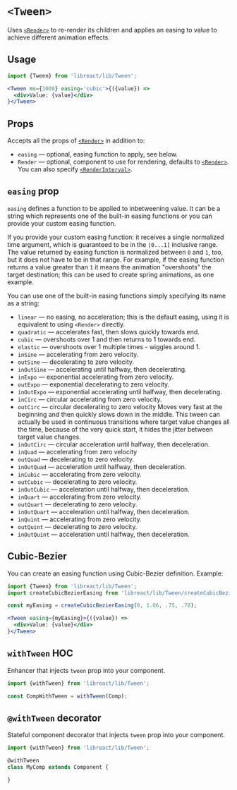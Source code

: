 # `<Tween>`

Uses [`<Render>`](./Render.md) to re-render its children and applies an easing
to value to achieve different animation effects.


## Usage

```jsx
import {Tween} from 'libreact/lib/Tween';

<Tween ms={1000} easing='cubic'>{({value}) =>
  <div>Value: {value}</div>
}</Tween>
```


## Props

Accepts all the props of [`<Render>`](./Render.md) in addition to:

- `easing` &mdash; optional, easing function to apply, see below.
- `Render` &mdash; optional, component to use for rendering, defaults to [`<Render>`](./Render.md). You can also specify [`<RenderInterval>`](./RenderInterval.md).


## `easing` prop

`easing` defines a function to be applied to inbetweening value. It can be a string which represents one of the built-in easing functions or
you can provide your custom easing function.

If you provide your custom easing function: it receives a single normalized time argument, which is
guaranteed to be in the `[0...1]` inclusive range. The value returned by easing function is normalized
between `0` and `1`, too, but it does not have to be in that range. For example, if the easing function
returns a value greater than `1` it means the animation "overshoots" the target destination; this can be used
to create spring animations, as one example.

You can use one of the built-in easing functions simply specifying its name as a string:

- `linear` &mdash; no easing, no acceleration; this is the default easing, using it is equivalent to using `<Render>` directly.
- `quadratic` &mdash; accelerates fast, then slows quickly towards end.
- `cubic` &mdash; overshoots over 1 and then returns to 1 towards end.
- `elastic` &mdash; overshoots over 1 multiple times - wiggles around 1.
- `inSine` &mdash; accelerating from zero velocity.
- `outSine` &mdash; decelerating to zero velocity.
- `inOutSine` &mdash; accelerating until halfway, then decelerating.
- `inExpo` &mdash; exponential accelerating from zero velocity.
- `outExpo` &mdash; exponential decelerating to zero velocity.
- `inOutExpo` &mdash; exponential accelerating until halfway, then decelerating.
- `inCirc` &mdash; circular accelerating from zero velocity.
- `outCirc` &mdash; circular decelerating to zero velocity Moves very fast at the beginning and
then quickly slows down in the middle. This tween can actually be used
in continuous transitions where target value changes all the time,
because of the very quick start, it hides the jitter between target value changes.
- `inOutCirc` &mdash; circular acceleration until halfway, then deceleration.
- `inQuad` &mdash; accelerating from zero velocity
- `outQuad` &mdash; decelerating to zero velocity.
- `inOutQuad` &mdash; acceleration until halfway, then deceleration.
- `inCubic` &mdash; accelerating from zero velocity.
- `outCubic` &mdash; decelerating to zero velocity.
- `inOutCubic` &mdash; acceleration until halfway, then deceleration.
- `inQuart` &mdash; accelerating from zero velocity.
- `outQuart` &mdash; decelerating to zero velocity.
- `inOutQuart` &mdash; acceleration until halfway, then deceleration.
- `inQuint` &mdash; accelerating from zero velocity.
- `outQuint` &mdash; decelerating to zero velocity.
- `inOutQuint` &mdash; acceleration until halfway, then deceleration.


## Cubic-Bezier

You can create an easing function using Cubic-Bezier definition. Example:

```jsx
import {Tween} from 'libreact/lib/Tween';
import createCubicBezierEasing from 'libreact/lib/Tween/createCubicBezierEasing';

const myEasing = createCubicBezierEasing(0, 1.66, .75, .78);

<Tween easing={myEasing}>{({value}) =>
  <div>Value: {value}</div>
}</Tween>
```


## `withTween` HOC

Enhancer that injects `tween` prop into your component.

```js
import {withTween} from 'libreact/lib/Tween';

const CompWithTween = withTween(Comp);
```


## `@withTween` decorator

Stateful component decorator that injects `tween` prop into your component.

```js
import {withTween} from 'libreact/lib/Tween';

@withTween
class MyComp extends Component {

}
```
